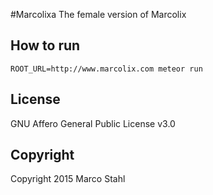 #Marcolixa
The female version of Marcolix

## How to run

    ROOT_URL=http://www.marcolix.com meteor run

## License

GNU Affero General Public License v3.0

## Copyright

Copyright 2015 Marco Stahl

